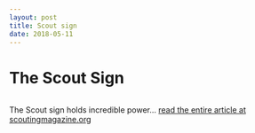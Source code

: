 ```yaml
---
layout: post
title: Scout sign
date: 2018-05-11
---
```


# The Scout Sign

<img src="http://i0.wp.com/blog.scoutingmagazine.org/wp-content/uploads/sites/2/2016/07/Signs-Up.jpg" alt=""/>

The Scout sign holds incredible power... <a href="http://blog.scoutingmagazine.org/2016/07/06/shouting-signs-quiet-group-kind-defeats-purpose/" target="blank">read the entire article at scoutingmagazine.org</a>
